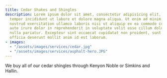 ```yaml
---
title: Cedar Shakes and Shingles
description: Lorem ipsum dolor sit amet, consectetur adipisicing elit, sed do eiusmod
  tempor incididunt ut labore et dolore magna aliqua. Ut enim ad minim veniam, quis
  nostrud exercitation ullamco laboris nisi ut aliquip ex ea commodo consequat. Duis
  aute irure dolor in reprehenderit in voluptate velit esse cillum dolore eu fugiat
  nulla pariatur. Excepteur sint occaecat cupidatat non proident, sunt in culpa qui
  officia deserunt mollit anim id est laborum.
- images:
  - "/assets/images/services/cedar.jpg"
  - "/assets/images/services/asphalt-hero.JPG"
---
```

We buy all of our cedar shingles through Kenyon Noble or Simkins and Hallin.
